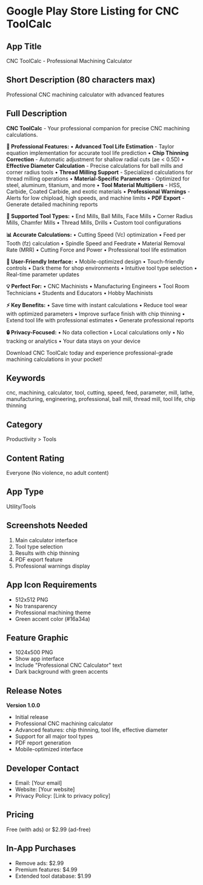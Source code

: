 # Google Play Store Listing for CNC ToolCalc

## App Title
CNC ToolCalc - Professional Machining Calculator

## Short Description (80 characters max)
Professional CNC machining calculator with advanced features

## Full Description
**CNC ToolCalc** - Your professional companion for precise CNC machining calculations.

**🎯 Professional Features:**
• **Advanced Tool Life Estimation** - Taylor equation implementation for accurate tool life prediction
• **Chip Thinning Correction** - Automatic adjustment for shallow radial cuts (ae < 0.5D)
• **Effective Diameter Calculation** - Precise calculations for ball mills and corner radius tools
• **Thread Milling Support** - Specialized calculations for thread milling operations
• **Material-Specific Parameters** - Optimized for steel, aluminum, titanium, and more
• **Tool Material Multipliers** - HSS, Carbide, Coated Carbide, and exotic materials
• **Professional Warnings** - Alerts for low chipload, high speeds, and machine limits
• **PDF Export** - Generate detailed machining reports

**🔧 Supported Tool Types:**
• End Mills, Ball Mills, Face Mills
• Corner Radius Mills, Chamfer Mills
• Thread Mills, Drills
• Custom tool configurations

**📊 Accurate Calculations:**
• Cutting Speed (Vc) optimization
• Feed per Tooth (fz) calculation
• Spindle Speed and Feedrate
• Material Removal Rate (MRR)
• Cutting Force and Power
• Professional tool life estimation

**🎨 User-Friendly Interface:**
• Mobile-optimized design
• Touch-friendly controls
• Dark theme for shop environments
• Intuitive tool type selection
• Real-time parameter updates

**💡 Perfect For:**
• CNC Machinists
• Manufacturing Engineers
• Tool Room Technicians
• Students and Educators
• Hobby Machinists

**⚡ Key Benefits:**
• Save time with instant calculations
• Reduce tool wear with optimized parameters
• Improve surface finish with chip thinning
• Extend tool life with professional estimates
• Generate professional reports

**🔒 Privacy-Focused:**
• No data collection
• Local calculations only
• No tracking or analytics
• Your data stays on your device

Download CNC ToolCalc today and experience professional-grade machining calculations in your pocket!

## Keywords
cnc, machining, calculator, tool, cutting, speed, feed, parameter, mill, lathe, manufacturing, engineering, professional, ball mill, thread mill, tool life, chip thinning

## Category
Productivity > Tools

## Content Rating
Everyone (No violence, no adult content)

## App Type
Utility/Tools

## Screenshots Needed
1. Main calculator interface
2. Tool type selection
3. Results with chip thinning
4. PDF export feature
5. Professional warnings display

## App Icon Requirements
- 512x512 PNG
- No transparency
- Professional machining theme
- Green accent color (#16a34a)

## Feature Graphic
- 1024x500 PNG
- Show app interface
- Include "Professional CNC Calculator" text
- Dark background with green accents

## Release Notes
**Version 1.0.0**
- Initial release
- Professional CNC machining calculator
- Advanced features: chip thinning, tool life, effective diameter
- Support for all major tool types
- PDF report generation
- Mobile-optimized interface

## Developer Contact
- Email: [Your email]
- Website: [Your website]
- Privacy Policy: [Link to privacy policy]

## Pricing
Free (with ads) or $2.99 (ad-free)

## In-App Purchases
- Remove ads: $2.99
- Premium features: $4.99
- Extended tool database: $1.99 